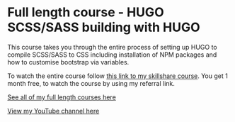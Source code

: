 # Full length course - HUGO SCSS/SASS building with HUGO

This course takes you through the entire process of setting up HUGO to compile SCSS/SASS to CSS including installation of NPM packages and how to customise bootstrap via variables. 

To watch the entire course follow [this link to my skillshare course](https://skl.sh/3IKdWc2). You get 1 month free, to watch the course by using my referral link.

[See all of my full length courses here](https://www.skillshare.com/user/sean_emerson?teacherRef=684621925&via=teacher-referral-channel&gr_tch_ref=on&utm_campaign=teacher-referral-channel&utm_source=ShortUrl&utm_medium=teacher-referral-channel)


[View my YouTube channel here](https://www.youtube.com/channel/UCtlnMUJr68ytsr11_dv_elg)
